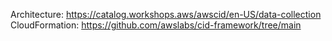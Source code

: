 Architecture: https://catalog.workshops.aws/awscid/en-US/data-collection
CloudFormation: https://github.com/awslabs/cid-framework/tree/main 
